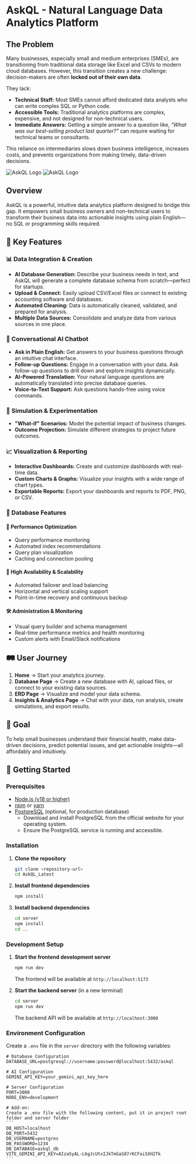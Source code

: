 # AskQL - Natural Language Data Analytics Platform

## The Problem

Many businesses, especially small and medium enterprises (SMEs), are transitioning from traditional data storage like Excel and CSVs to modern cloud databases. However, this transition creates a new challenge: decision-makers are often **locked out of their own data**.

They lack:
- **Technical Staff:** Most SMEs cannot afford dedicated data analysts who can write complex SQL or Python code.
- **Accessible Tools:** Traditional analytics platforms are complex, expensive, and not designed for non-technical users.
- **Immediate Answers:** Getting a simple answer to a question like, *"What was our best-selling product last quarter?"* can require waiting for technical teams or consultants.

This reliance on intermediaries slows down business intelligence, increases costs, and prevents organizations from making timely, data-driven decisions.

![AskQL Logo](src/assets/askql_logo.gif)
![AskQL Logo](src/assets/intro.gif)

## Overview

AskQL is a powerful, intuitive data analytics platform designed to bridge this gap. It empowers small business owners and non-technical users to transform their business data into actionable insights using plain English—no SQL or programming skills required.

## 🚀 Key Features

### 📊 Data Integration & Creation
- **AI Database Generation:** Describe your business needs in text, and AskQL will generate a complete database schema from scratch—perfect for startups.
- **Upload & Connect:** Easily upload CSV/Excel files or connect to existing accounting software and databases.
- **Automated Cleaning:** Data is automatically cleaned, validated, and prepared for analysis.
- **Multiple Data Sources:** Consolidate and analyze data from various sources in one place.

### 💬 Conversational AI Chatbot
- **Ask in Plain English:** Get answers to your business questions through an intuitive chat interface.
- **Follow-up Questions:** Engage in a conversation with your data. Ask follow-up questions to drill down and explore insights dynamically.
- **AI-Powered Translation:** Your natural language questions are automatically translated into precise database queries.
- **Voice-to-Text Support:** Ask questions hands-free using voice commands.

### 🔬 Simulation & Experimentation
- **"What-if" Scenarios:** Model the potential impact of business changes.
- **Outcome Projection:** Simulate different strategies to project future outcomes.

### 📈 Visualization & Reporting
- **Interactive Dashboards:** Create and customize dashboards with real-time data.
- **Custom Charts & Graphs:** Visualize your insights with a wide range of chart types.
- **Exportable Reports:** Export your dashboards and reports to PDF, PNG, or CSV.

### 🎯 Database Features

#### 🚀 Performance Optimization
- Query performance monitoring
- Automated index recommendations
- Query plan visualization
- Caching and connection pooling

#### 🔄 High Availability & Scalability
- Automated failover and load balancing
- Horizontal and vertical scaling support
- Point-in-time recovery and continuous backup

#### 🛠 Administration & Monitoring
- Visual query builder and schema management
- Real-time performance metrics and health monitoring
- Custom alerts with Email/Slack notifications

## 🛤️ User Journey

1.  **Home** → Start your analytics journey.
2.  **Database Page** → Create a new database with AI, upload files, or connect to your existing data sources.
3.  **ERD Page** → Visualize and model your data schema.
4.  **Insights & Analytics Page** → Chat with your data, run analysis, create simulations, and export results.

## 🎯 Goal

To help small businesses understand their financial health, make data-driven decisions, predict potential issues, and get actionable insights—all affordably and intuitively.

## 🚀 Getting Started

### Prerequisites

- [Node.js (v18 or higher)](https://nodejs.org/)
- [npm](https://www.npmjs.com/) or [yarn](https://yarnpkg.com/)
- [PostgreSQL](https://www.postgresql.org/download/) (optional, for production database)
  - Download and install PostgreSQL from the official website for your operating system.
  - Ensure the PostgreSQL service is running and accessible.

### Installation

1.  **Clone the repository**
    ````bash
    git clone <repository-url>
    cd AskQL_Latest
    ````

2.  **Install frontend dependencies**
    ````bash
    npm install
    ````

3.  **Install backend dependencies**
    ````bash
    cd server
    npm install
    cd ..
    ````

### Development Setup

1.  **Start the frontend development server**
    ````bash
    npm run dev
    ````
    The frontend will be available at `http://localhost:5173`

2.  **Start the backend server** (in a new terminal)
    ````bash
    cd server
    npm run dev
    ````
    The backend API will be available at `http://localhost:3000`

### Environment Configuration

Create a `.env` file in the `server` directory with the following variables:

````env
# Database Configuration
DATABASE_URL=postgresql://username:password@localhost:5432/askql

# AI Configuration
GEMINI_API_KEY=your_gemini_api_key_here

# Server Configuration
PORT=3000
NODE_ENV=development

# Add-on:
Create a .env file with the following content, put it in project root folder and server folder
```
DB_HOST=localhost
DB_PORT=5432
DB_USERNAME=postgres
DB_PASSWORD=1234
DB_DATABASE=askql_db
VITE_GEMINI_API_KEY=AIzaSyAL-L6gJcUtxIJkTmGaS87rKCFai5XH2Tk
```